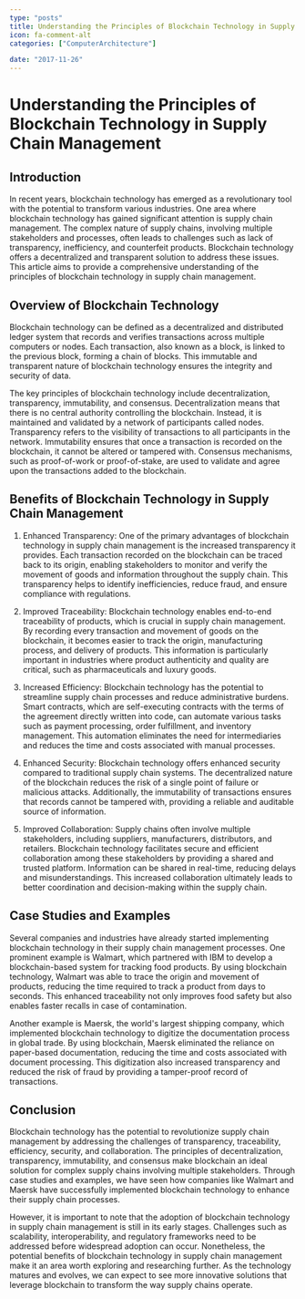 ```yaml
---
type: "posts"
title: Understanding the Principles of Blockchain Technology in Supply Chain Management
icon: fa-comment-alt
categories: ["ComputerArchitecture"]

date: "2017-11-26"
---
```




# Understanding the Principles of Blockchain Technology in Supply Chain Management

## Introduction

In recent years, blockchain technology has emerged as a revolutionary tool with the potential to transform various industries. One area where blockchain technology has gained significant attention is supply chain management. The complex nature of supply chains, involving multiple stakeholders and processes, often leads to challenges such as lack of transparency, inefficiency, and counterfeit products. Blockchain technology offers a decentralized and transparent solution to address these issues. This article aims to provide a comprehensive understanding of the principles of blockchain technology in supply chain management.

## Overview of Blockchain Technology

Blockchain technology can be defined as a decentralized and distributed ledger system that records and verifies transactions across multiple computers or nodes. Each transaction, also known as a block, is linked to the previous block, forming a chain of blocks. This immutable and transparent nature of blockchain technology ensures the integrity and security of data.

The key principles of blockchain technology include decentralization, transparency, immutability, and consensus. Decentralization means that there is no central authority controlling the blockchain. Instead, it is maintained and validated by a network of participants called nodes. Transparency refers to the visibility of transactions to all participants in the network. Immutability ensures that once a transaction is recorded on the blockchain, it cannot be altered or tampered with. Consensus mechanisms, such as proof-of-work or proof-of-stake, are used to validate and agree upon the transactions added to the blockchain.

## Benefits of Blockchain Technology in Supply Chain Management

1. Enhanced Transparency: One of the primary advantages of blockchain technology in supply chain management is the increased transparency it provides. Each transaction recorded on the blockchain can be traced back to its origin, enabling stakeholders to monitor and verify the movement of goods and information throughout the supply chain. This transparency helps to identify inefficiencies, reduce fraud, and ensure compliance with regulations.

2. Improved Traceability: Blockchain technology enables end-to-end traceability of products, which is crucial in supply chain management. By recording every transaction and movement of goods on the blockchain, it becomes easier to track the origin, manufacturing process, and delivery of products. This information is particularly important in industries where product authenticity and quality are critical, such as pharmaceuticals and luxury goods.

3. Increased Efficiency: Blockchain technology has the potential to streamline supply chain processes and reduce administrative burdens. Smart contracts, which are self-executing contracts with the terms of the agreement directly written into code, can automate various tasks such as payment processing, order fulfillment, and inventory management. This automation eliminates the need for intermediaries and reduces the time and costs associated with manual processes.

4. Enhanced Security: Blockchain technology offers enhanced security compared to traditional supply chain systems. The decentralized nature of the blockchain reduces the risk of a single point of failure or malicious attacks. Additionally, the immutability of transactions ensures that records cannot be tampered with, providing a reliable and auditable source of information.

5. Improved Collaboration: Supply chains often involve multiple stakeholders, including suppliers, manufacturers, distributors, and retailers. Blockchain technology facilitates secure and efficient collaboration among these stakeholders by providing a shared and trusted platform. Information can be shared in real-time, reducing delays and misunderstandings. This increased collaboration ultimately leads to better coordination and decision-making within the supply chain.

## Case Studies and Examples

Several companies and industries have already started implementing blockchain technology in their supply chain management processes. One prominent example is Walmart, which partnered with IBM to develop a blockchain-based system for tracking food products. By using blockchain technology, Walmart was able to trace the origin and movement of products, reducing the time required to track a product from days to seconds. This enhanced traceability not only improves food safety but also enables faster recalls in case of contamination.

Another example is Maersk, the world's largest shipping company, which implemented blockchain technology to digitize the documentation process in global trade. By using blockchain, Maersk eliminated the reliance on paper-based documentation, reducing the time and costs associated with document processing. This digitization also increased transparency and reduced the risk of fraud by providing a tamper-proof record of transactions.

## Conclusion

Blockchain technology has the potential to revolutionize supply chain management by addressing the challenges of transparency, traceability, efficiency, security, and collaboration. The principles of decentralization, transparency, immutability, and consensus make blockchain an ideal solution for complex supply chains involving multiple stakeholders. Through case studies and examples, we have seen how companies like Walmart and Maersk have successfully implemented blockchain technology to enhance their supply chain processes.

However, it is important to note that the adoption of blockchain technology in supply chain management is still in its early stages. Challenges such as scalability, interoperability, and regulatory frameworks need to be addressed before widespread adoption can occur. Nonetheless, the potential benefits of blockchain technology in supply chain management make it an area worth exploring and researching further. As the technology matures and evolves, we can expect to see more innovative solutions that leverage blockchain to transform the way supply chains operate.